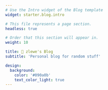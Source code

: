 ```yaml
---
# Use the Intro widget of the Blog template
widget: starter.blog.intro

# This file represents a page section.
headless: true

# Order that this section will appear in.
weight: 10

title: 📔 zlewe's Blog
subtitle: 'Personal blog for random stuff'

design:
  background:
    color: '#090a0b'
    text_color_light: true
---
```

